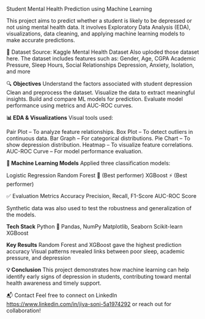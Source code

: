 Student Mental Health Prediction using Machine Learning

This project aims to predict whether a student is likely to be depressed or not using mental health data. It involves Exploratory Data Analysis (EDA), visualizations, data cleaning, and applying machine learning models to make accurate predictions.

📁 Dataset
Source: Kaggle Mental Health Dataset Also uploded those dataset here.
The dataset includes features such as:
Gender, Age, CGPA
Academic Pressure, Sleep Hours, Social Relationships
Depression, Anxiety, Isolation, and more

🔍 **Objectives**
Understand the factors associated with student depression
Clean and preprocess the dataset.
Visualize the data to extract meaningful insights.
Build and compare ML models for prediction.
Evaluate model performance using metrics and AUC-ROC curves.

**📊 EDA & Visualizations**
Visual tools used:

Pair Plot – To analyze feature relationships.
Box Plot – To detect outliers in continuous data.
Bar Graph – For categorical distributions.
Pie Chart – To show depression distribution.
Heatmap – To visualize feature correlations.
AUC-ROC Curve – For model performance evaluation.

**🧠 Machine Learning Models**
Applied three classification models:

Logistic Regression
Random Forest 🌲 (Best performer)
XGBoost ⚡ (Best performer)

✅ Evaluation Metrics
Accuracy
Precision, Recall, F1-Score
AUC-ROC Score

Synthetic data was also used to test the robustness and generalization of the models.

**Tech Stack**
Python 🐍
Pandas, NumPy
Matplotlib, Seaborn
Scikit-learn
XGBoost

**Key Results**
Random Forest and XGBoost gave the highest prediction accuracy
Visual patterns revealed links between poor sleep, academic pressure, and depression

**💡 Conclusion**
This project demonstrates how machine learning can help identify early signs of depression in students, contributing toward mental health awareness and timely support.

📬 Contact
Feel free to connect on LinkedIn https://www.linkedin.com/in/jiya-soni-5a1974292 or reach out for collaboration!
